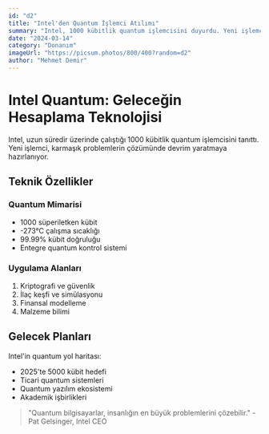 ```yaml
---
id: "d2"
title: "Intel'den Quantum İşlemci Atılımı"
summary: "Intel, 1000 kübitlik quantum işlemcisini duyurdu. Yeni işlemci, quantum hesaplamada çığır açmaya hazırlanıyor."
date: "2024-03-14"
category: "Donanım"
imageUrl: "https://picsum.photos/800/400?random=d2"
author: "Mehmet Demir"
---
```


# Intel Quantum: Geleceğin Hesaplama Teknolojisi

Intel, uzun süredir üzerinde çalıştığı 1000 kübitlik quantum işlemcisini tanıttı. Yeni işlemci, karmaşık problemlerin çözümünde devrim yaratmaya hazırlanıyor.

## Teknik Özellikler

### Quantum Mimarisi
- 1000 süperiletken kübit
- -273°C çalışma sıcaklığı
- 99.99% kübit doğruluğu
- Entegre quantum kontrol sistemi

### Uygulama Alanları
1. Kriptografi ve güvenlik
2. İlaç keşfi ve simülasyonu
3. Finansal modelleme
4. Malzeme bilimi

## Gelecek Planları

Intel'in quantum yol haritası:
- 2025'te 5000 kübit hedefi
- Ticari quantum sistemleri
- Quantum yazılım ekosistemi
- Akademik işbirlikleri

> "Quantum bilgisayarlar, insanlığın en büyük problemlerini çözebilir." - Pat Gelsinger, Intel CEO 